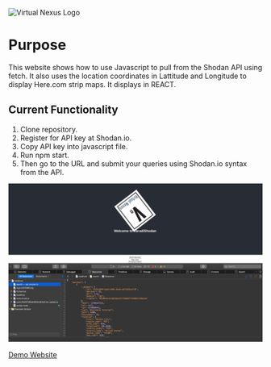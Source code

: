 ![Virtual Nexus Logo](./VN_Logo.png)

# Purpose
This website shows how to use Javascript to pull from the Shodan API using fetch.
It also uses the location coordinates in Lattitude and Longitude to display Here.com strip maps.
It displays in REACT.

## Current Functionality
1. Clone repository.
2. Register for API key at Shodan.io.
3. Copy API key into javascript file.
4. Run npm start.
5. Then go to the URL and submit your queries using Shodan.io syntax from the API.

![shodan-api-js-screenshot](./shodan-react-screenshot.png)



[Demo Website](https://karadikid.github.io/shodan-api-js/)
